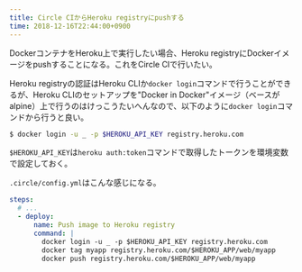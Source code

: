 ```yaml
---
title: Circle CIからHeroku registryにpushする
time: 2018-12-16T22:44:00+0900
---
```


DockerコンテナをHeroku上で実行したい場合、Heroku registryにDockerイメージをpushすることになる。これをCircle CIで行いたい。

Heroku registryの認証はHeroku CLIか`docker login`コマンドで行うことができるが、Heroku CLIのセットアップを"Docker in Docker"イメージ（ベースがalpine）上で行うのはけっこうたいへんなので、以下のように`docker login`コマンドから行うと良い。

```bash
$ docker login -u _ -p $HEROKU_API_KEY registry.heroku.com
```

`$HEROKU_API_KEY`は`heroku auth:token`コマンドで取得したトークンを環境変数で設定しておく。

`.circle/config.yml`はこんな感じになる。

```yaml
steps:
  # ...
  - deploy:
      name: Push image to Heroku registry
      command: |
        docker login -u _ -p $HEROKU_API_KEY registry.heroku.com
        docker tag myapp registry.heroku.com/$HEROKU_APP/web/myapp
        docker push registry.heroku.com/$HEROKU_APP/web/myapp
```
